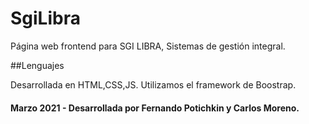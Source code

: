 # SgiLibra

Página web frontend para SGI LIBRA, Sistemas de gestión integral.

##Lenguajes

Desarrollada en HTML,CSS,JS. Utilizamos el framework de Boostrap.

#### Marzo 2021 - Desarrollada por Fernando Potichkin y Carlos Moreno.
